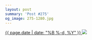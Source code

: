 ```yaml
---
layout: post
summary: 'Post #275'
og_image: 275-1280.jpg
---
```


<p>
 <time>
  <a href="/275">
   {{ page.date | date: "%B %-d, %Y" }}
  </a>
 </time>
 <a href="/275">
  <img data-taken="1/10/2014" sizes="(min-width: 700px) 50vw, calc(100vw - 2rem)" src="{{ site.assets_url }}/275-640.jpg" srcset="{{ site.assets_url }}/275-1280.jpg 1280w, {{ site.assets_url }}/275-960.jpg 960w, {{ site.assets_url }}/275-640.jpg 640w, {{ site.assets_url }}/275-320.jpg 320w"/>
 </a>
</p>
